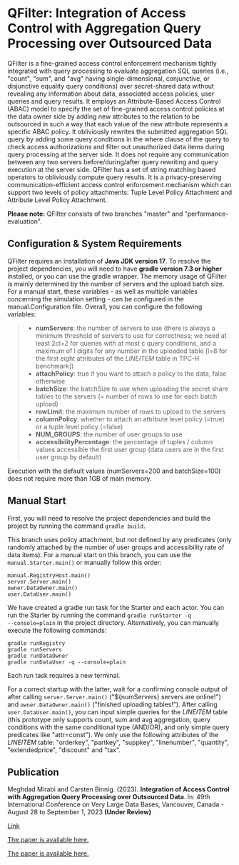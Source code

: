 
# QFilter: Integration of Access Control with Aggregation Query Processing over Outsourced Data #

QFilter is a fine-grained access control enforcement mechanism tightly integrated with query processing to evaluate aggregation SQL queries (i.e., "count", "sum", and "avg" having single-dimensional, conjunctive, or disjunctive equality query conditions) over secret-shared data without revealing any information about data, associated access policies, user queries and query results. It employs an Attribute-Based Access Control (ABAC) model to specify the set of fine-grained access control policies at the data owner side by adding new attributes to the relation to be outsourced in such a way that each value of the new attribute represents a specific ABAC policy. It obliviously rewrites the submitted aggregation SQL query by adding some query conditions in the where clause of the query to check access authorizations and filter out unauthorized data items during query processing at the server side. It does not require any communication between any two servers before/during/after query rewriting and query execution at the server side. QFilter has a set of string matching based operators to obliviously compute query results. It is a privacy-preserving communication-efficient access control enforcement mechanism which can support two levels of policy attachments: Tuple Level Policy Attachment and Attribute Level Policy Attachment.

__Please note:__ QFilter consists of two branches "master" and "performance-evaluation". 

## Configuration &amp; System Requirements ##
QFilter requires an installation of **Java JDK version 17**. To resolve the project dependencies, you will need to have **gradle version 7.3 or higher** installed, or you can use the gradle wrapper.
The memory usage of QFilter is mainly determined by the number of servers and the upload batch size.
For a manual start, these variables - as well as multiple variables concerning the simulation setting - can be configured in the manual.Configuration file.
Overall, you can configure the following variables:

> - **numServers**: the number of servers to use (there is always a minimum threshold of servers to use for correctness; we need at least 2*c*l+2 for queries with at most c query conditions, and a maximum of l digits for any number in the uploaded table [l=8 for the first eight attributes of the *LINEITEM* table in TPC-H benchmark])
> - **attachPolicy**: true if you want to attach a policy to the data, false otherwise
> - **batchSize**: the batchSize to use when uploading the secret share tables to the servers (= number of rows to use for each batch upload)
> - **rowLimit**: the maximum number of rows to upload to the servers
> - **columnPolicy**: whether to attach an attribute level policy (=true) or a tuple level policy (=false)
> - **NUM_GROUPS**: the number of user groups to use
> - **accessibilityPercentage**: the percentage of tuples / column values accessible the first user group (data users are in the first user group by default)

Execution with the default values (numServers=200 and batchSize=100) does not require more than 1GB of main memory.

## Manual Start ##
First, you will need to resolve the project dependencies and build the project by running the command <code>gradle build</code>.

This branch uses policy attachment, but not defined by any predicates (only randomly attached by the number of user groups and accessibility rate of data items). For a manual start on this branch, you can use the <code>manual.Starter.main()</code> or manually follow this order:
```
manual.RegistryHost.main()
server.Server.main()
owner.DataOwner.main()
user.DataUser.main()
```

We have created a gradle run task for the Starter and each actor. You can run the Starter by running the command <code>gradle runStarter -q --console=plain</code> in the project directory. Alternatively, you can manually execute the following commands:
```
gradle runRegistry
gradle runServers
gradle runDataOwner
gradle runDataUser -q --console=plain
```
Each run task requires a new terminal.

For a correct startup with the latter, wait for a confirming console output of after calling <code>server.Server.main()</code> ("${numServers} servers are online!") and <code>owner.DataOwner.main()</code> ("finished uploading tables!").
After calling <code>user.DataUser.main()</code>, you can input simple queries for the *LINEITEM* table (this prototype only supports count, sum and avg aggregation, query conditions with the same conditional type (AND/OR), and only simple query predicates like "attr=const").
We only use the following attributes of the *LINEITEM* table: "orderkey", "partkey", "suppkey", "linenumber", "quantity", "extendedprice", "discount" and "tax".

## Publication ##

Meghdad Mirabi and Carsten Binnig. (2023). **Integration of Access Control with Aggregation Query Processing over Outsourced Data**. In: 49th International Conference on Very Large Data Bases, Vancouver, Canada - August 28 to September 1, 2023 **(Under Review)** <p dir="auto"><a href="/safeFBDC-TU-Darmstadt/QFilter/blob/master/Final%20Paper-VLDB2023.pdf">Link</a></p>

<p dir="auto"><a href="/safeFBDC-TU-Darmstadt/sgx4ml-cpp/blob/main/BTW2023_Paper.pdf">The paper is available here.</a></p>
<p dir="auto"><a href="/safeFBDC-TU-Darmstadt/sgx4ml-cpp/blob/main/BTW2023_Paper.pdf">The paper is available here.</a></p>
